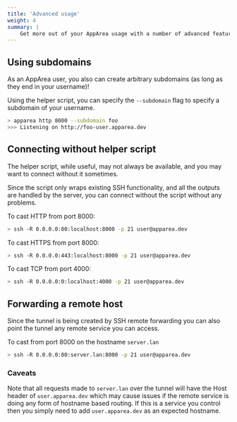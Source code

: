 ```yaml
---
title: 'Advanced usage'
weight: 4
summary: |
    Get more out of your AppArea usage with a number of advanced features!
---
```


## Using subdomains

As an AppArea user, you also can create arbitrary subdomains (as long as they
end in your username)!

Using the helper script, you can specify the `--subdomain` flag to specify a
subdomain of your username.

```bash
> apparea http 8000 --subdomain foo
>>> Listening on http://foo-user.apparea.dev
```

## Connecting without helper script

The helper script, while useful, may not always be available, and you may
want to connect without it sometimes.

Since the script only wraps existing SSH functionality, and all the outputs
are handled by the server, you can connect without the script without any
problems.

To cast HTTP from port 8000:

```bash
> ssh -R 0.0.0.0:80:localhost:8000 -p 21 user@apparea.dev
```

To cast HTTPS from port 8000:

```bash
> ssh -R 0.0.0.0:443:localhost:8000 -p 21 user@apparea.dev
```

To cast TCP from port 4000:

```bash
> ssh -R 0.0.0.0:0:localhost:4000 -p 21 user@apparea.dev
```

## Forwarding a remote host

Since the tunnel is being created by SSH remote forwarding you can also
point the tunnel any remote service you can access.

To cast from port 8000 on the hostname `server.lan`

```bash
> ssh -R 0.0.0.0:80:server.lan:8000 -p 21 user@apparea.dev
```

### Caveats
Note that all requests made to `server.lan` over the tunnel will have
the Host header of `user.apparea.dev` which may cause issues if
the remote service is doing any form of hostname based routing.
If this is a service you control then you simply need to add `user.apparea.dev` as an expected hostname.
